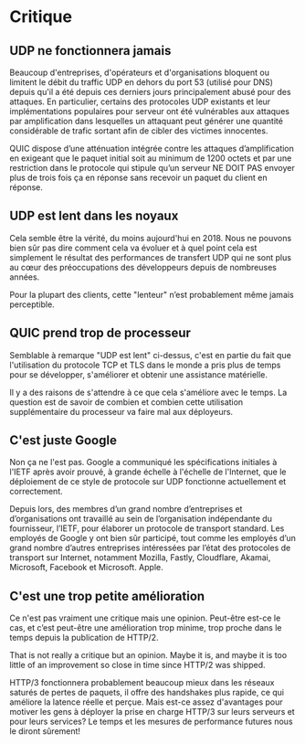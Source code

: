 # Critique

## UDP ne fonctionnera jamais

Beaucoup d'entreprises, d'opérateurs et d'organisations bloquent ou limitent
le débit du traffic UDP en dehors du port 53 (utilisé pour DNS) depuis qu'il a
été depuis ces derniers jours principalement abusé pour des attaques. En 
particulier, certains des protocoles UDP existants et leur implémentations
populaires pour serveur ont été vulnérables aux attaques par amplification
dans lesquelles un attaquant peut générer une quantité considérable de trafic
sortant afin de cibler des victimes innocentes.

QUIC dispose d’une atténuation intégrée contre les attaques d’amplification en
exigeant que le paquet initial soit au minimum de 1200 octets et par une
restriction dans le protocole qui stipule qu’un serveur NE DOIT PAS envoyer
plus de trois fois ça en réponse sans recevoir un paquet du client en réponse.

## UDP est lent dans les noyaux

Cela semble être la vérité, du moins aujourd'hui en 2018. Nous ne pouvons
bien sûr pas dire comment cela va évoluer et à quel point cela est simplement
le résultat des performances de transfert UDP qui ne sont plus au cœur des
préoccupations des développeurs depuis de nombreuses années.

Pour la plupart des clients, cette "lenteur" n’est probablement même jamais
perceptible.

## QUIC prend trop de processeur

Semblable à remarque "UDP est lent" ci-dessus, c'est en partie du fait que
l'utilisation du protocole TCP et TLS dans le monde a pris plus de temps pour se
développer, s'améliorer et obtenir une assistance matérielle.

Il y a des raisons de s'attendre à ce que cela s'améliore avec le temps. La
question est de savoir de combien et combien cette utilisation supplémentaire du
processeur va faire mal aux déployeurs.

## C'est juste Google

Non ça ne l'est pas. Google a communiqué les spécifications initiales à l'IETF
après avoir prouvé, à grande échelle à l'échelle de l'Internet, que le
déploiement de ce style de protocole sur UDP fonctionne actuellement et
correctement.

Depuis lors, des membres d’un grand nombre d’entreprises et d’organisations ont
travaillé au sein de l’organisation indépendante du fournisseur, l’IETF, pour
élaborer un protocole de transport standard. Les employés de Google y ont bien
sûr participé, tout comme les employés d’un grand nombre d’autres entreprises
intéressées par l’état des protocoles de transport sur Internet, notamment
Mozilla, Fastly, Cloudflare, Akamai, Microsoft, Facebook et Microsoft. Apple.

## C'est une trop petite amélioration

Ce n'est pas vraiment une critique mais une opinion. Peut-être est-ce le cas, et
c’est peut-être une amélioration trop minime, trop proche dans le temps depuis
la publication de HTTP/2.

That is not really a critique but an opinion. Maybe it is, and maybe it is too
little of an improvement so close in time since HTTP/2 was shipped.

HTTP/3 fonctionnera probablement beaucoup mieux dans les réseaux saturés de
pertes de paquets, il offre des handshakes plus rapide, ce qui améliore la
latence réelle et perçue. Mais est-ce assez d'avantages pour motiver les gens à
déployer la prise en charge HTTP/3 sur leurs serveurs et pour leurs services? Le
temps et les mesures de performance futures nous le diront sûrement!
